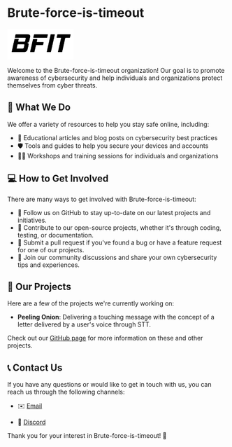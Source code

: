 # Brute-force-is-timeout

<img src="./logo.png" width="30%" height="15%">

Welcome to the Brute-force-is-timeout organization! Our goal is to promote awareness of cybersecurity and help individuals and organizations protect themselves from cyber threats.

## 🚀 What We Do

We offer a variety of resources to help you stay safe online, including:

- 📝 Educational articles and blog posts on cybersecurity best practices
- 🛡️ Tools and guides to help you secure your devices and accounts
- 👨‍🏫 Workshops and training sessions for individuals and organizations

## 💻 How to Get Involved

There are many ways to get involved with Brute-force-is-timeout:

- 🌟 Follow us on GitHub to stay up-to-date on our latest projects and initiatives.
- 👥 Contribute to our open-source projects, whether it's through coding, testing, or documentation.
- 🐛 Submit a pull request if you've found a bug or have a feature request for one of our projects.
- 💬 Join our community discussions and share your own cybersecurity tips and experiences.

## 🎉 Our Projects

Here are a few of the projects we're currently working on:

- **Peeling Onion**: Delivering a touching message with the concept of a letter delivered by a user's voice through STT.
<!-- - **Project B**: An educational website for teaching individuals and organizations about cybersecurity.
- **Project C**: A collection of scripts and utilities for automating common security tasks. -->

Check out our [GitHub page](https://github.com/Brute-force-is-timeout) for more information on these and other projects.

## 📞 Contact Us

If you have any questions or would like to get in touch with us, you can reach us through the following channels:

- ✉️ [Email](mailto:bruteforceistimeout@gmail.com)
<!-- - 🐦 [Twitter](https://twitter.com/BruteforceisT) -->
- 💬 [Discord](https://discord.gg/AqhN65hN4a)

Thank you for your interest in Brute-force-is-timeout! 🎉
